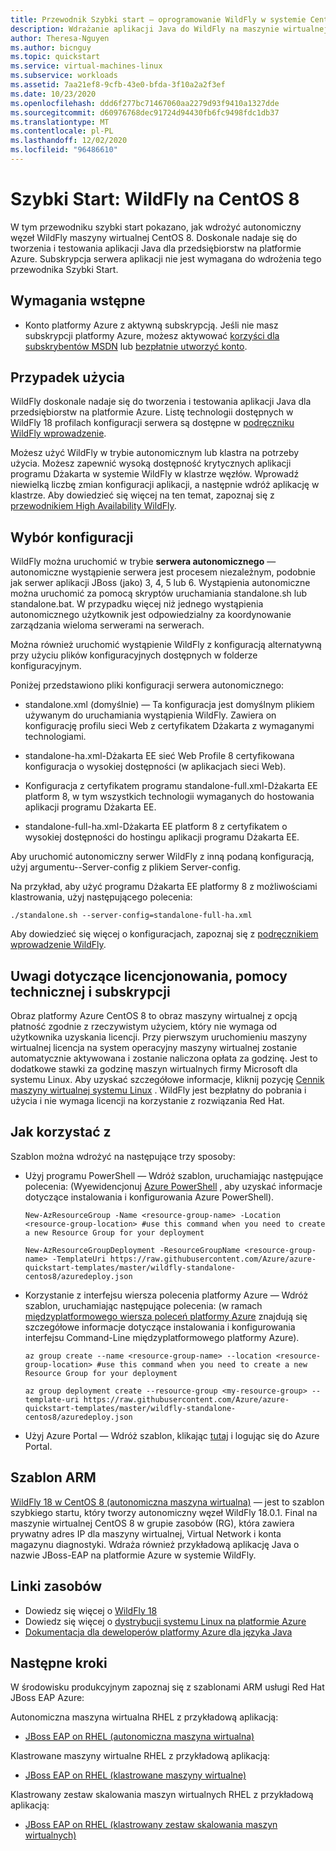 ```yaml
---
title: Przewodnik Szybki start — oprogramowanie WildFly w systemie CentOS
description: Wdrażanie aplikacji Java do WildFly na maszynie wirtualnej CentOS
author: Theresa-Nguyen
ms.author: bicnguy
ms.topic: quickstart
ms.service: virtual-machines-linux
ms.subservice: workloads
ms.assetid: 7aa21ef8-9cfb-43e0-bfda-3f10a2a2f3ef
ms.date: 10/23/2020
ms.openlocfilehash: ddd6f277bc71467060aa2279d93f9410a1327dde
ms.sourcegitcommit: d60976768dec91724d94430fb6fc9498fdc1db37
ms.translationtype: MT
ms.contentlocale: pl-PL
ms.lasthandoff: 12/02/2020
ms.locfileid: "96486610"
---
```

# <a name="quickstart-wildfly-on-centos-8"></a>Szybki Start: WildFly na CentOS 8

W tym przewodniku szybki start pokazano, jak wdrożyć autonomiczny węzeł WildFly maszyny wirtualnej CentOS 8. Doskonale nadaje się do tworzenia i testowania aplikacji Java dla przedsiębiorstw na platformie Azure. Subskrypcja serwera aplikacji nie jest wymagana do wdrożenia tego przewodnika Szybki Start.

## <a name="prerequisites"></a>Wymagania wstępne

* Konto platformy Azure z aktywną subskrypcją. Jeśli nie masz subskrypcji platformy Azure, możesz aktywować [korzyści dla subskrybentów MSDN](https://azure.microsoft.com/pricing/member-offers/msdn-benefits-details) lub [bezpłatnie utworzyć konto](https://azure.microsoft.com/pricing/free-trial).

## <a name="use-case"></a>Przypadek użycia

WildFly doskonale nadaje się do tworzenia i testowania aplikacji Java dla przedsiębiorstw na platformie Azure. Listę technologii dostępnych w WildFly 18 profilach konfiguracji serwera są dostępne w [podręczniku WildFly wprowadzenie](https://docs.wildfly.org/18/Getting_Started_Guide.html#getting-started-with-wildfly).

Możesz użyć WildFly w trybie autonomicznym lub klastra na potrzeby użycia. Możesz zapewnić wysoką dostępność krytycznych aplikacji programu Dżakarta w systemie WildFly w klastrze węzłów. Wprowadź niewielką liczbę zmian konfiguracji aplikacji, a następnie wdróż aplikację w klastrze. Aby dowiedzieć się więcej na ten temat, zapoznaj się z [przewodnikiem High Availability WildFly](https://docs.wildfly.org/18/High_Availability_Guide.html).

## <a name="configuration-choice"></a>Wybór konfiguracji

WildFly można uruchomić w trybie **serwera autonomicznego** — autonomiczne wystąpienie serwera jest procesem niezależnym, podobnie jak serwer aplikacji JBoss (jako) 3, 4, 5 lub 6. Wystąpienia autonomiczne można uruchomić za pomocą skryptów uruchamiania standalone.sh lub standalone.bat. W przypadku więcej niż jednego wystąpienia autonomicznego użytkownik jest odpowiedzialny za koordynowanie zarządzania wieloma serwerami na serwerach.

Można również uruchomić wystąpienie WildFly z konfiguracją alternatywną przy użyciu plików konfiguracyjnych dostępnych w folderze konfiguracyjnym.

Poniżej przedstawiono pliki konfiguracji serwera autonomicznego:

- standalone.xml (domyślnie) — Ta konfiguracja jest domyślnym plikiem używanym do uruchamiania wystąpienia WildFly. Zawiera on konfigurację profilu sieci Web z certyfikatem Dżakarta z wymaganymi technologiami.
   
- standalone-ha.xml-Dżakarta EE sieć Web Profile 8 certyfikowana konfiguracja o wysokiej dostępności (w aplikacjach sieci Web).
   
- Konfiguracja z certyfikatem programu standalone-full.xml-Dżakarta EE platform 8, w tym wszystkich technologii wymaganych do hostowania aplikacji programu Dżakarta EE.

- standalone-full-ha.xml-Dżakarta EE platform 8 z certyfikatem o wysokiej dostępności do hostingu aplikacji programu Dżakarta EE.

Aby uruchomić autonomiczny serwer WildFly z inną podaną konfiguracją, użyj argumentu--Server-config z plikiem Server-config.

Na przykład, aby użyć programu Dżakarta EE platformy 8 z możliwościami klastrowania, użyj następującego polecenia:

```
./standalone.sh --server-config=standalone-full-ha.xml
```

Aby dowiedzieć się więcej o konfiguracjach, zapoznaj się z [podręcznikiem wprowadzenie WildFly](https://docs.wildfly.org/18/Getting_Started_Guide.html#wildfly-10-configurations).

## <a name="licensing-support-and-subscription-notes"></a>Uwagi dotyczące licencjonowania, pomocy technicznej i subskrypcji

Obraz platformy Azure CentOS 8 to obraz maszyny wirtualnej z opcją płatność zgodnie z rzeczywistym użyciem, który nie wymaga od użytkownika uzyskania licencji. Przy pierwszym uruchomieniu maszyny wirtualnej licencja na system operacyjny maszyny wirtualnej zostanie automatycznie aktywowana i zostanie naliczona opłata za godzinę. Jest to dodatkowe stawki za godzinę maszyn wirtualnych firmy Microsoft dla systemu Linux. Aby uzyskać szczegółowe informacje, kliknij pozycję [Cennik maszyny wirtualnej systemu Linux](https://azure.microsoft.com/pricing/details/virtual-machines/linux/#linux) . WildFly jest bezpłatny do pobrania i użycia i nie wymaga licencji na korzystanie z rozwiązania Red Hat.

## <a name="how-to-consume"></a>Jak korzystać z

Szablon można wdrożyć na następujące trzy sposoby:

- Użyj programu PowerShell — Wdróż szablon, uruchamiając następujące polecenia: (Wyewidencjonuj [Azure PowerShell](/powershell/azure/) , aby uzyskać informacje dotyczące instalowania i konfigurowania Azure PowerShell).

    ```
    New-AzResourceGroup -Name <resource-group-name> -Location <resource-group-location> #use this command when you need to create a new Resource Group for your deployment
    ```

    ```
    New-AzResourceGroupDeployment -ResourceGroupName <resource-group-name> -TemplateUri https://raw.githubusercontent.com/Azure/azure-quickstart-templates/master/wildfly-standalone-centos8/azuredeploy.json
    ```
    
- Korzystanie z interfejsu wiersza polecenia platformy Azure — Wdróż szablon, uruchamiając następujące polecenia: (w ramach [międzyplatformowego wiersza poleceń platformy Azure](/cli/azure/install-azure-cli) znajdują się szczegółowe informacje dotyczące instalowania i konfigurowania interfejsu Command-Line międzyplatformowego platformy Azure).

    ```
    az group create --name <resource-group-name> --location <resource-group-location> #use this command when you need to create a new Resource Group for your deployment
    ```

    ```
    az group deployment create --resource-group <my-resource-group> --template-uri https://raw.githubusercontent.com/Azure/azure-quickstart-templates/master/wildfly-standalone-centos8/azuredeploy.json
    ```

- Użyj Azure Portal — Wdróż szablon, klikając <a href="https://portal.azure.com/#create/Microsoft.Template/uri/https%3A%2F%2Fraw.githubusercontent.com%2FAzure%2Fazure-quickstart-templates%2Fmaster%2Fwildfly-standalone-centos8%2Fazuredeploy.json" target="_blank">tutaj</a> i logując się do Azure Portal.

## <a name="arm-template"></a>Szablon ARM

<a href="https://github.com/Azure/azure-quickstart-templates/tree/master/wildfly-standalone-centos8" target="_blank"> WildFly 18 w CentOS 8 (autonomiczna maszyna wirtualna)</a> — jest to szablon szybkiego startu, który tworzy autonomiczny węzeł WildFly 18.0.1. Final na maszynie wirtualnej CentOS 8 w grupie zasobów (RG), która zawiera prywatny adres IP dla maszyny wirtualnej, Virtual Network i konta magazynu diagnostyki. Wdraża również przykładową aplikację Java o nazwie JBoss-EAP na platformie Azure w systemie WildFly.

## <a name="resource-links"></a>Linki zasobów

* Dowiedz się więcej o [WildFly 18](https://docs.wildfly.org/18/)
* Dowiedz się więcej o [dystrybucji systemu Linux na platformie Azure](../../linux/endorsed-distros.md)
* [Dokumentacja dla deweloperów platformy Azure dla języka Java](https://github.com/JasonFreeberg/jboss-on-app-service)

## <a name="next-steps"></a>Następne kroki

W środowisku produkcyjnym zapoznaj się z szablonami ARM usługi Red Hat JBoss EAP Azure:

Autonomiczna maszyna wirtualna RHEL z przykładową aplikacją:

*  <a href="https://github.com/Azure/azure-quickstart-templates/tree/master/jboss-eap-standalone-rhel" target="_blank"> JBoss EAP on RHEL (autonomiczna maszyna wirtualna)</a>

Klastrowane maszyny wirtualne RHEL z przykładową aplikacją:

* <a href="https://github.com/Azure/azure-quickstart-templates/tree/master/jboss-eap-clustered-multivm-rhel" target="_blank"> JBoss EAP on RHEL (klastrowane maszyny wirtualne)</a>

Klastrowany zestaw skalowania maszyn wirtualnych RHEL z przykładową aplikacją:

* <a href="https://github.com/Azure/azure-quickstart-templates/tree/master/jboss-eap-clustered-vmss-rhel" target="_blank"> JBoss EAP on RHEL (klastrowany zestaw skalowania maszyn wirtualnych)</a>